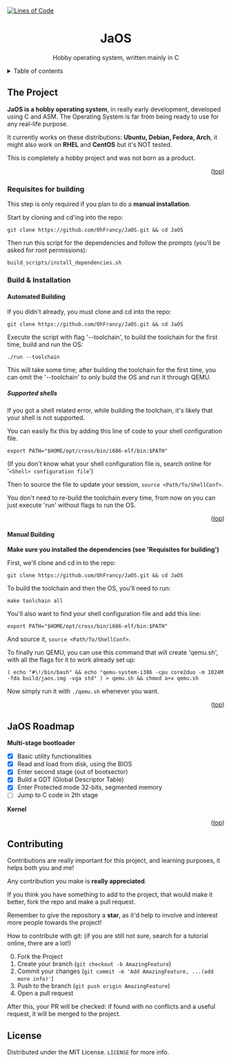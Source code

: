<a name="readme-top"></a>

<!-- SETS THE LINES COUNTER, SEE 'tokei' ON GITHUB FOR MORE INFO -->
[![Lines of Code][tokei-url]][repo-url]

<!-- UPCOMING LOGO -->
<div>
<h1 align="center">JaOS</h1>

  <p align="center">
    Hobby operating system, written mainly in C
  </p>
</div>

<details>
  <summary>Table of contents</summary>
  <ol>
    <li>
      <a href="#about">About JaOS</a>
    </li>
    <li><a href="#requisites">Requisites</a></li>
    <li><a href="#installation">Build and Installation</a></li>
    <li><a href="#roadmap">Usage</a></li>
    <li><a href="#license">Roadmap</a></li>
  </ol>
</details>

<!-- ABOUT THE PROJECT -->
## The Project
<a name="about"></a>

<!-- Image here -->

**JaOS is a hobby operating system**, in really early development, developed using C and ASM. The Operating System is far from being ready to use for any real-life purpose.

It currently works on these distributions: **Ubuntu, Debian, Fedora, Arch**, it might also work on **RHEL** and **CentOS** but it's NOT tested.

This is completely a hobby project and was not born as a product.
<p align="right">(<a href="#readme-top">top</a>)</p>

### Requisites for building
<a name="requisites"></a>
This step is only required if you plan to do a **manual installation**.

Start by cloning and cd'ing into the repo:
```
git clone https://github.com/OhFrancy/JaOS.git && cd JaOS
```
Then run this script for the dependencies and follow the prompts (you'll be asked for root permissions):
```
build_scripts/install_dependencies.sh
```

### Build & Installation
<a name="installation"></a>

#### Automated Building
If you didn't already, you must clone and cd into the repo:
```
git clone https://github.com/OhFrancy/JaOS.git && cd JaOS
```
Execute the script with flag '--toolchain', to build the toolchain for the first time, build and run the OS:
```
./run --toolchain
```
This will take some time; after building the toolchain for the first time, you can omit the '--toolchain' to only build the OS and run it through QEMU.

##### Supported shells
If you got a shell related error, while building the toolchain, it's likely that your shell is not supported.

You can easily fix this by adding this line of code to your shell configuration file.
```
export PATH="$HOME/opt/cross/bin/i686-elf/bin:$PATH"
```
(If you don't know what your shell configuration file is, search online for '```<Shell> configuration file```')

Then to source the file to update your session, ```source <Path/To/ShellConf>```.

You don't need to re-build the toolchain every time, from now on you can just execute 'run' without flags to run the OS.
<p align="right">(<a href="#readme-top">top</a>)</p>

#### Manual Building

**Make sure you installed the dependencies (see 'Requisites for building')**

First, we'll clone and cd in to the repo:
```
git clone https://github.com/OhFrancy/JaOS.git && cd JaOS
```
To build the toolchain and then the OS, you'll need to run:
```
make toolchain all
```
You'll also want to find your shell configuration file and add this line:
```
export PATH="$HOME/opt/cross/bin/i686-elf/bin:$PATH"
```
And source it, ```source <Path/To/ShellConf>```.

To finally run QEMU, you can use this command that will create 'qemu.sh', with all the flags for it to work already set up:
```
( echo "#\!/bin/bash" && echo "qemu-system-i386 -cpu core2duo -m 1024M -fda build/jaos.img -vga std" ) > qemu.sh && chmod a+x qemu.sh
```
Now simply run it with ```./qemu.sh``` whenever you want.

<p align="right">(<a href="#readme-top">top</a>)</p>

## JaOS Roadmap
<a name="roadmap"></a>

**Multi-stage bootloader**
- [x] Basic utility functionalities
- [x] Read and load from disk, using the BIOS
- [x] Enter second stage (out of bootsector)
- [x] Build a GDT (Global Descriptor Table)
- [x] Enter Protected mode 32-bits, segmented memory
- [ ] Jump to C code in 2th stage

**Kernel**

<p align="right">(<a href="#readme-top">top</a>)</p>

<!-- CONTRIBUTING -->
## Contributing

Contributions are really important for this project, and learning purposes, it helps both you and me!

Any contribution you make is **really appreciated**.

If you think you have something to add to the project, that would make it better, fork the repo and make a pull request.

Remember to give the repository a **star**, as it'd help to involve and interest more people towards the project!

How to contribute with git: (if you are still not sure, search for a tutorial online, there are a lot!)

0. Fork the Project
1. Create your branch (`git checkout -b AmazingFeature`)
2. Commit your changes (`git commit -m 'Add AmazingFeature, ...(add more info)'`)
3. Push to the branch (`git push origin AmazingFeature`)
4. Open a pull request

After this, your PR will be checked: if found with no conflicts and a useful request, it will be merged to the project.

## License
<a name="license"></a>
Distributed under the MIT License. `LICENSE` for more info.

<!-- IMAGES & LINKS -->
[tokei-url]: https://tokei.rs/b1/github/OhFrancy/JaOS?style=for-the-badge
[repo-url]: https://github.com/OhFrancy/JaOS

